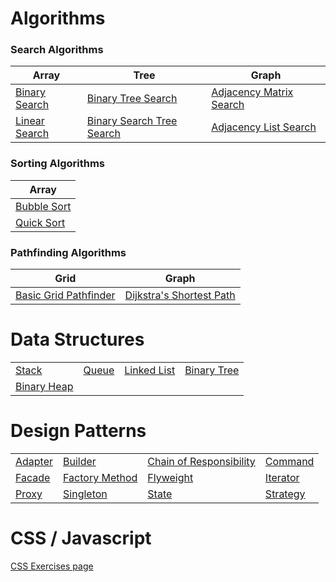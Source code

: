 # Algorithms

### Search Algorithms
| Array | Tree | Graph |
|-|-|-|
| [Binary Search](Algorithms/C%23/Algorithms/Algorithms/Search/BinarySearch.cs) | [Binary Tree Search](Algorithms/C%23/Algorithms/Algorithms/Search/BinaryTreeSearch.cs) | [Adjacency Matrix Search](Algorithms/C%23/Algorithms/Algorithms/Search/WeightedAdjacencyMatrixBreadthFirstSearch.cs) |
| [Linear Search](Algorithms/C%23/Algorithms/Algorithms/Search/LinearSearch.cs) | [Binary Search Tree Search](Algorithms/C%23/Algorithms/Algorithms/Search/BinarySearchTreeSearch.cs) | [Adjacency List Search](Algorithms/C%23/Algorithms/Algorithms/Search/WeightedAdjacencyListDepthFirstSearch.cs) |

### Sorting Algorithms
| Array |
|-|
| [Bubble Sort](Algorithms/C%23/Algorithms/Algorithms/Sort/BubbleSort.cs) |
| [Quick Sort](Algorithms/C%23/Algorithms/Algorithms/Sort/QuickSort.cs) |

### Pathfinding Algorithms

| Grid | Graph |
|-|-|
| [Basic Grid Pathfinder](Algorithms/C%23/Algorithms/Algorithms/PathFinding/BasicGridPathFinder.cs) | [Dijkstra's Shortest Path](Algorithms/C%23/Algorithms/Algorithms/PathFinding/DijkstrasPathFinder.cs) |

# Data Structures

| | | | |
|-|-|-|-|
| [Stack](Algorithms/C%23/Algorithms/DataStructures/Stack.cs) | [Queue](Algorithms/C%23/Algorithms/DataStructures/Queue.cs) | [Linked List](Algorithms/C%23/Algorithms/DataStructures/LinkedList.cs) | [Binary Tree](Algorithms/C%23/Algorithms/DataStructures/BinaryTree.cs) |
| [Binary Heap](Algorithms/C%23/Algorithms/DataStructures/BinaryHeap.cs) | | | |

# Design Patterns

| | | | |
|-|-|-|-|
| [Adapter](DesignPatterns/C%23/DesignPatterns/Patterns/AdapterPattern.cs) | [Builder](DesignPatterns/C%23/DesignPatterns/Patterns/BuilderPattern.cs) | [Chain of Responsibility](DesignPatterns/C%23/DesignPatterns/Patterns/ChainOfResponsibilityPattern.cs) | [Command](DesignPatterns/C%23/DesignPatterns/Patterns/CommandPattern.cs) | [Decorator](DesignPatterns/C%23/DesignPatterns/Patterns/DecoratorPattern.cs) |
| [Facade](DesignPatterns/C%23/DesignPatterns/Patterns/FacadePattern.cs) | [Factory Method](DesignPatterns/C%23/DesignPatterns/Patterns/FactoryMethodPattern.cs) | [Flyweight](DesignPatterns/C%23/DesignPatterns/Patterns/FlyweightPattern.cs) | [Iterator](DesignPatterns/C%23/DesignPatterns/Patterns/IteratorPattern.cs) | [Observer](DesignPatterns/C%23/DesignPatterns/Patterns/ObserverPattern.cs) |
| [Proxy](DesignPatterns/C%23/DesignPatterns/Patterns/ProxyPattern.cs) | [Singleton](DesignPatterns/C%23/DesignPatterns/Patterns/SingletonPattern.cs) | [State](DesignPatterns/C%23/DesignPatterns/Patterns/StatePattern.cs) | [Strategy](DesignPatterns/C%23/DesignPatterns/Patterns/StrategyPattern.cs) |

# CSS / Javascript

[CSS Exercises page](https://aamojl.github.io/Exercises/CSS/index.html)
